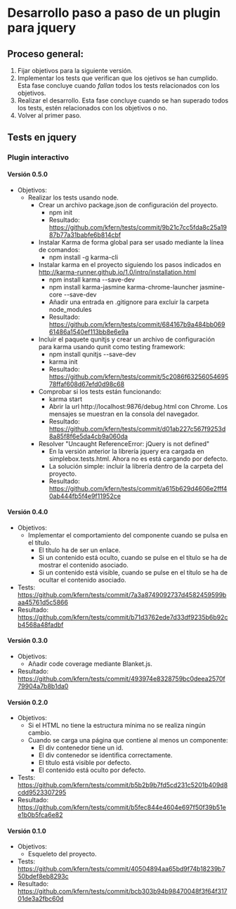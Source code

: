# Desarrollo paso a paso de un plugin para jquery

## Proceso general:
1. Fijar objetivos para la siguiente versión.
2. Implementar los tests que verifican que los ojetivos se han cumplido. Esta fase concluye cuando *fallan* todos los tests relacionados con los objetivos.
3. Realizar el desarrollo. Esta fase concluye cuando se han superado todos los tests, estén relacionados con los objetivos o no.
4. Volver al primer paso.

## Tests en jquery

### Plugin interactivo
#### Versión 0.5.0
* Objetivos:
  * Realizar los tests usando node.
    * Crear un archivo package.json de configuración del proyecto.
      * npm init
      * Resultado: https://github.com/kfern/tests/commit/9b21c7cc5fda8c25a1987b77a31babfe6b814cbf
    * Instalar Karma de forma global para ser usado mediante la línea de comandos:
      * npm install -g karma-cli
    * Instalar karma en el proyecto siguiendo los pasos indicados en http://karma-runner.github.io/1.0/intro/installation.html
      * npm install karma --save-dev
      * npm install karma-jasmine karma-chrome-launcher jasmine-core --save-dev
	  * Añadir una entrada en .gitignore para excluir la carpeta node_modules	  
	  * Resultado: https://github.com/kfern/tests/commit/684167b9a484bb06961486a1540ef113bb8e6e9a
    * Incluir el paquete qunitjs y crear un archivo de configuración para karma usando qunit como testing framework:
      * npm install qunitjs --save-dev
      * karma init
	  * Resultado: https://github.com/kfern/tests/commit/5c2086f6325605469578ffaf608d67efd0d98c68
    * Comprobar si los tests están funcionando:
	  * karma start
	  * Abrir la url http://localhost:9876/debug.html con Chrome. Los mensajes se muestran en la consola del navegador. 
	  * Resultado: https://github.com/kfern/tests/commit/d01ab227c567f9253d8a85f8f6e5da4cb9a060da
    * Resolver "Uncaught ReferenceError: jQuery is not defined"
	    * En la versión anterior la librería jquery era cargada en simplebox.tests.html. Ahora no es está cargando por defecto.
		* La solución simple: incluir la librería dentro de la carpeta del proyecto.
		* Resultado: https://github.com/kfern/tests/commit/a615b629d4606e2fff40ab444fb5f4e9f11952ce		
	  
#### Versión 0.4.0
* Objetivos:
  * Implementar el comportamiento del componente cuando se pulsa en el título.
    * El título ha de ser un enlace.
    * Si un contenido está oculto, cuando se pulse en el título se ha de mostrar el contenido asociado.
    * Si un contenido está visible, cuando se pulse en el título se ha de ocultar el contenido asociado.
* Tests: https://github.com/kfern/tests/commit/7a3a8749092737d4582459599baa45761d5c5866
* Resultado: https://github.com/kfern/tests/commit/b71d3762ede7d33df9235b6b92cb4568a48fadbf
#### Versión 0.3.0
* Objetivos:
  * Añadir code coverage mediante Blanket.js.
* Resultado: https://github.com/kfern/tests/commit/493974e8328759bc0deea2570f79904a7b8b1da0

#### Versión 0.2.0
* Objetivos:
  * Si el HTML no tiene la estructura mínima no se realiza ningún cambio.
  * Cuando se carga una página que contiene al menos un componente:
    * El div contenedor tiene un id.
    * El div contenedor se identifica correctamente.
    * El título está visible por defecto.
    * El contenido está oculto por defecto.
* Tests: https://github.com/kfern/tests/commit/b5b2b9b7fd5cd231c5201b409d8cdd9523307295
* Resultado: https://github.com/kfern/tests/commit/b5fec844e4604e697f50f39b51ee1b0b5fca6e82

#### Versión 0.1.0
* Objetivos:
  * Esqueleto del proyecto.
* Tests: https://github.com/kfern/tests/commit/40504894aa65bd9f74b18239b750bdef8eb8293c
* Resultado: https://github.com/kfern/tests/commit/bcb303b94b98470048f3f64f31701de3a2fbc60d